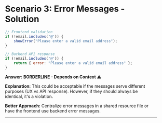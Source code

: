 # Scenario 3: Error Messages - Solution

```javascript
// Frontend validation
if (!email.includes('@')) {
    showError("Please enter a valid email address");
}

// Backend API response
if (!email.includes('@')) {
    return { error: "Please enter a valid email address" };
}
```

**Answer: BORDERLINE - Depends on Context** ⚠️

**Explanation:** This could be acceptable if the messages serve different purposes (UX vs API response). However, if they should always be identical, it's a violation.

**Better Approach:** Centralize error messages in a shared resource file or have the frontend use backend error messages.

---

